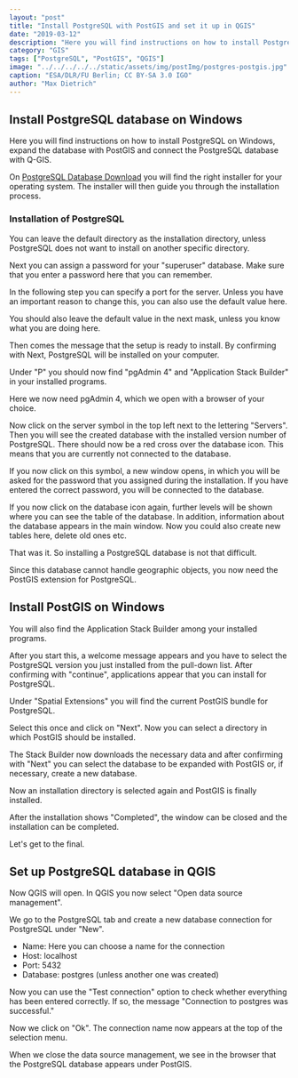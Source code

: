 ```yaml
---
layout: "post"
title: "Install PostgreSQL with PostGIS and set it up in QGIS"
date: "2019-03-12"
description: "Here you will find instructions on how to install PostgreSQL on Windows, expand the database with PostGIS and connect the PostgreSQL database with Q-GIS."
category: "GIS"
tags: ["PostgreSQL", "PostGIS", "QGIS"]
image: "../../../../../static/assets/img/postImg/postgres-postgis.jpg"
caption: "ESA/DLR/FU Berlin; CC BY-SA 3.0 IGO"
author: "Max Dietrich"
---
```



## Install PostgreSQL database on Windows

Here you will find instructions on how to install PostgreSQL on Windows, expand the database with PostGIS and connect the PostgreSQL database with Q-GIS.

On [PostgreSQL Database Download](https://www.enterprisedb.com/downloads/postgres-postgresql-downloads "PostgreSQL Database Download") you will find the right installer for your operating system. The installer will then guide you through the installation process.

### Installation of PostgreSQL

You can leave the default directory as the installation directory, unless PostgreSQL does not want to install on another specific directory.

Next you can assign a password for your "superuser" database. Make sure that you enter a password here that you can remember.

In the following step you can specify a port for the server. Unless you have an important reason to change this, you can also use the default value here.

You should also leave the default value in the next mask, unless you know what you are doing here.

Then comes the message that the setup is ready to install. By confirming with Next, PostgreSQL will be installed on your computer.

Under "P" you should now find "pgAdmin 4" and "Application Stack Builder" in your installed programs.

Here we now need pgAdmin 4, which we open with a browser of your choice.

Now click on the server symbol in the top left next to the lettering "Servers". Then you will see the created database with the installed version number of PostgreSQL. There should now be a red cross over the database icon. This means that you are currently not connected to the database.

If you now click on this symbol, a new window opens, in which you will be asked for the password that you assigned during the installation. If you have entered the correct password, you will be connected to the database.

If you now click on the database icon again, further levels will be shown where you can see the table of the database. In addition, information about the database appears in the main window. Now you could also create new tables here, delete old ones etc.

That was it. So installing a PostgreSQL database is not that difficult.

Since this database cannot handle geographic objects, you now need the PostGIS extension for PostgreSQL.

## Install PostGIS on Windows

You will also find the Application Stack Builder among your installed programs.

After you start this, a welcome message appears and you have to select the PostgreSQL version you just installed from the pull-down list. After confirming with "continue", applications appear that you can install for PostgreSQL.

Under "Spatial Extensions" you will find the current PostGIS bundle for PostgreSQL.

Select this once and click on "Next". Now you can select a directory in which PostGIS should be installed.

The Stack Builder now downloads the necessary data and after confirming with "Next" you can select the database to be expanded with PostGIS or, if necessary, create a new database.

Now an installation directory is selected again and PostGIS is finally installed.

After the installation shows "Completed", the window can be closed and the installation can be completed.

Let's get to the final.

## Set up PostgreSQL database in QGIS

Now QGIS will open. In QGIS you now select "Open data source management".

We go to the PostgreSQL tab and create a new database connection for PostgreSQL under "New".

* Name: Here you can choose a name for the connection
* Host: localhost
* Port: 5432
* Database: postgres (unless another one was created)

Now you can use the "Test connection" option to check whether everything has been entered correctly. If so, the message "Connection to postgres was successful."

Now we click on "Ok". The connection name now appears at the top of the selection menu.

When we close the data source management, we see in the browser that the PostgreSQL database appears under PostGIS.